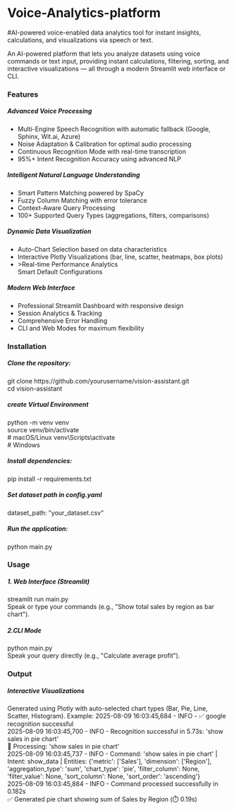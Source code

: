 # Voice-Analytics-platform
#AI-powered voice-enabled data analytics tool for instant insights, calculations, and visualizations via speech or text.

An AI-powered platform that lets you analyze datasets using voice commands or text input, providing instant calculations, filtering, sorting, and interactive visualizations — all through a modern Streamlit web interface or CLI.
<h3>Features</h3>
<h5>Advanced Voice Processing</h5>
<ul>
  <li>Multi-Engine Speech Recognition with automatic fallback (Google, Sphinx, Wit.ai, Azure)</li>
  <li>Noise Adaptation & Calibration for optimal audio processing</li>
  <li>Continuous Recognition Mode with real-time transcription</li>
  <li>95%+ Intent Recognition Accuracy using advanced NLP</li>
</ul>
<h5>Intelligent Natural Language Understanding</h5>
<ul>
<li>Smart Pattern Matching powered by SpaCy</li>
<li>Fuzzy Column Matching with error tolerance</li>
<li>Context-Aware Query Processing</li>
<li>100+ Supported Query Types (aggregations, filters, comparisons)</li>
</ul>
 <h5>Dynamic Data Visualization</h5>
<ul>
<li>Auto-Chart Selection based on data characteristics</li>
<li>Interactive Plotly Visualizations (bar, line, scatter, heatmaps, box plots)</li>
<li>>Real-time Performance Analytics</li
<li>Smart Default Configurations</li>
</ul>
<h5>Modern Web Interface</h5>
<ul>
<li>Professional Streamlit Dashboard with responsive design</li>
<li>Session Analytics & Tracking</li>
<li>Comprehensive Error Handling</li>
<li>CLI and Web Modes for maximum flexibility</li>
</ul>
<h3>Installation</h3>
<h5>Clone the repository:</h5>
git clone https://github.com/yourusername/vision-assistant.git<br>
cd vision-assistant<br>
<h5>create Virtual Environment</h5>
python -m venv venv<br>
source venv/bin/activate <br>  # macOS/Linux
venv\Scripts\activate <br>     # Windows

<h5>Install dependencies: </h5>
pip install -r requirements.txt<br>
<h5>Set dataset path in config.yaml</h5>
dataset_path: "your_dataset.csv"
<h5>Run the application:</h5>
python main.py<br>

<h3>Usage</h3>
<h5>1. Web Interface (Streamlit)</h5>
streamlit run main.py<br>
Speak or type your commands (e.g., "Show total sales by region as bar chart").
<h5>2.CLI Mode</h5>
python main.py<br>
Speak your query directly (e.g., "Calculate average profit").

<h3>Output</h3>
<h5>Interactive Visualizations</h5>
Generated using Plotly with auto-selected chart types (Bar, Pie, Line, Scatter, Histogram).
Example:
2025-08-09 16:03:45,684 - INFO - ✅ google recognition successful<br>
2025-08-09 16:03:45,700 - INFO - Recognition successful in 5.73s: 'show sales in pie chart'<br>
📝 Processing: 'show sales in pie chart'<br>
2025-08-09 16:03:45,737 - INFO - Command: 'show sales in pie chart' | Intent: show_data | Entities: {'metric': ['Sales'], 'dimension': ['Region'], 'aggregation_type': 'sum', 'chart_type': 'pie', 'filter_column': None, 'filter_value': None, 'sort_column': None, 'sort_order': 'ascending'}<br>
2025-08-09 16:03:45,884 - INFO - Command processed successfully in 0.182s<br>
✅ Generated pie chart showing sum of Sales by Region (⏱️ 0.19s)<br>
<img src="Sample output2.png>

